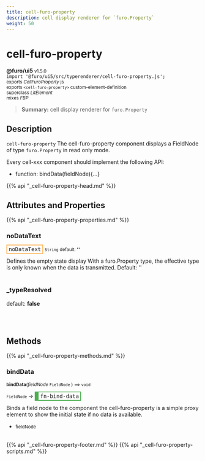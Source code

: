 ```yaml
---
title: cell-furo-property
description: cell display renderer for `furo.Property`
weight: 50
---
```


# cell-furo-property
**@furo/ui5** <small>v1.5.0</small>
<br>`import '@furo/ui5/src/typerenderer/cell-furo-property.js';`<small>
<br>exports *CellFuroProperty* js
<br>exports `<cell-furo-property>` custom-element-definition
<br>superclass *LitElement*
<br> mixes *FBP*</small>

> **Summary:** cell display renderer for `furo.Property`

## Description

`cell-furo-property`
The cell-furo-property component displays a FieldNode of type `furo.Property` in read only mode.

Every cell-xxx component should implement the following API:
- function: bindData(fieldNode){...}

{{% api "_cell-furo-property-head.md" %}}

## Attributes and Properties
{{% api "_cell-furo-property-properties.md" %}}






### **noDataText**

<span  style="border-width:2px; border-style: solid;border-color:  rgb(255, 182, 91);font-family:monospace; padding:2px 4px;">noDataText</span>
<small>`String` default: **&#39;&#39;**</small>

Defines the empty state display
With a furo.Property type, the effective type is only known when the data is transmitted.
Default: ''
<br><br>

### **_typeResolved**
default: **false**</small>


<br><br>

## Methods
{{% api "_cell-furo-property-methods.md" %}}


### **bindData**
<small>**bindData**(*fieldNode* `FieldNode` ) ⟹ `void`</small>

<small>`FieldNode` </small> →
<span  style="border-width:2px 2px 2px 10px; border-style: solid;border-color:  rgb(76, 175, 80);font-family:monospace; padding:2px 4px;">fn-bind-data</span>

Binds a field node to the component
the cell-furo-property is a simple proxy element to show
the initial state if no data is available.

- <small>fieldNode </small>
<br><br>








{{% api "_cell-furo-property-footer.md" %}}
{{% api "_cell-furo-property-scripts.md" %}}
